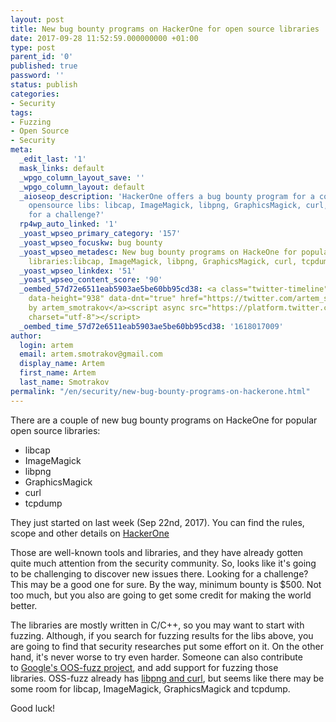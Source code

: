 ```yaml
---
layout: post
title: New bug bounty programs on HackerOne for open source libraries
date: 2017-09-28 11:52:59.000000000 +01:00
type: post
parent_id: '0'
published: true
password: ''
status: publish
categories:
- Security
tags:
- Fuzzing
- Open Source
- Security
meta:
  _edit_last: '1'
  mask_links: default
  _wpgo_column_layout_save: ''
  _wpgo_column_layout: default
  _aioseop_description: 'HackerOne offers a bug bounty program for a couple of popular
    opensource libs: libcap, ImageMagick, libpng, GraphicsMagick, curl, tcpdump. Ready
    for a challenge?'
  rp4wp_auto_linked: '1'
  _yoast_wpseo_primary_category: '157'
  _yoast_wpseo_focuskw: bug bounty
  _yoast_wpseo_metadesc: New bug bounty programs on HackeOne for popular open source
    libraries:libcap, ImageMagick, libpng, GraphicsMagick, curl, tcpdump.
  _yoast_wpseo_linkdex: '51'
  _yoast_wpseo_content_score: '90'
  _oembed_57d72e6511eab5903ae5be60bb95cd38: <a class="twitter-timeline" data-width="625"
    data-height="938" data-dnt="true" href="https://twitter.com/artem_smotrakov?ref_src=twsrc%5Etfw">Tweets
    by artem_smotrakov</a><script async src="https://platform.twitter.com/widgets.js"
    charset="utf-8"></script>
  _oembed_time_57d72e6511eab5903ae5be60bb95cd38: '1618017009'
author:
  login: artem
  email: artem.smotrakov@gmail.com
  display_name: Artem
  first_name: Artem
  last_name: Smotrakov
permalink: "/en/security/new-bug-bounty-programs-on-hackerone.html"
---
```

There are a couple of new bug bounty programs on HackeOne for popular open source libraries:

- libcap
- ImageMagick
- libpng
- GraphicsMagick
- curl
- tcpdump

They just started on last week (Sep 22nd, 2017). You can find the rules, scope and other details on&nbsp;[HackerOne](https://hackerone.com/ibb-data)

Those are well-known tools and libraries, and they have already gotten quite much attention from the security community. So, looks like it's going to be challenging to discover new issues there. Looking for a challenge? This may be a good one for sure. By the way, minimum bounty is $500. Not too much, but you also are going to get some credit for making the world better.

The libraries are mostly written in C/C++, so you may want to start with fuzzing. Although, if you search for fuzzing results for the libs above, you are going to find that security researches put some effort on it. On the other hand, it's never worse to try even harder. Someone can also contribute to&nbsp;[Google's OOS-fuzz project](https://github.com/google/oss-fuzz), and add support for fuzzing those libraries.&nbsp;OSS-fuzz already has&nbsp;[libpng and curl](https://github.com/google/oss-fuzz/tree/master/projects), but seems like there may be some room for&nbsp;libcap,&nbsp;ImageMagick,&nbsp;GraphicsMagick and tcpdump.

Good luck!

